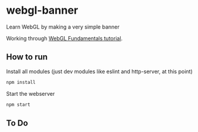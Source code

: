 # webgl-banner

Learn WebGL by making a very simple banner

Working through [WebGL Fundamentals tutorial](https://webglfundamentals.org/webgl/lessons/webgl-fundamentals.html).

## How to run

Install all modules (just dev modules like eslint and http-server, at this point)

```sh
npm install
```

Start the webserver

```sh
npm start
```

## To Do
